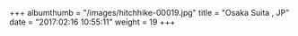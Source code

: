 +++
albumthumb = "/images/hitchhike-00019.jpg"
title = "Osaka Suita , JP"
date = "2017:02:16 10:55:11"
weight = 19
+++

